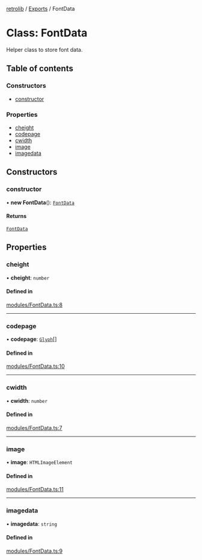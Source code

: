[retrolib](../README.md) / [Exports](../modules.md) / FontData

# Class: FontData

Helper class to store font data.

## Table of contents

### Constructors

- [constructor](FontData.md#constructor)

### Properties

- [cheight](FontData.md#cheight)
- [codepage](FontData.md#codepage)
- [cwidth](FontData.md#cwidth)
- [image](FontData.md#image)
- [imagedata](FontData.md#imagedata)

## Constructors

### constructor

• **new FontData**(): [`FontData`](FontData.md)

#### Returns

[`FontData`](FontData.md)

## Properties

### cheight

• **cheight**: `number`

#### Defined in

[modules/FontData.ts:8](https://github.com/philbgarner/retrolib/blob/84e78a1/src/modules/FontData.ts#L8)

___

### codepage

• **codepage**: [`Glyph`](Glyph.md)[]

#### Defined in

[modules/FontData.ts:10](https://github.com/philbgarner/retrolib/blob/84e78a1/src/modules/FontData.ts#L10)

___

### cwidth

• **cwidth**: `number`

#### Defined in

[modules/FontData.ts:7](https://github.com/philbgarner/retrolib/blob/84e78a1/src/modules/FontData.ts#L7)

___

### image

• **image**: `HTMLImageElement`

#### Defined in

[modules/FontData.ts:11](https://github.com/philbgarner/retrolib/blob/84e78a1/src/modules/FontData.ts#L11)

___

### imagedata

• **imagedata**: `string`

#### Defined in

[modules/FontData.ts:9](https://github.com/philbgarner/retrolib/blob/84e78a1/src/modules/FontData.ts#L9)
